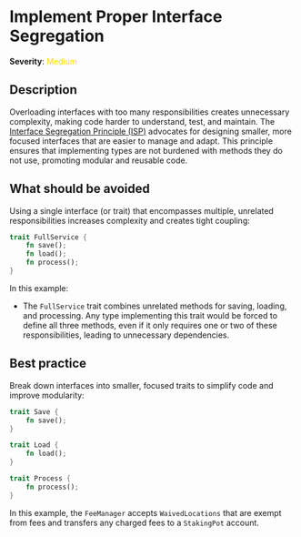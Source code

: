 # Implement Proper Interface Segregation

**Severity**: <span style="color:gold;">Medium</span>

## Description

Overloading interfaces with too many responsibilities creates unnecessary complexity, making code harder to understand, test, and maintain. The [Interface Segregation Principle (ISP)](https://en.wikipedia.org/wiki/Interface_segregation_principle) advocates for designing smaller, more focused interfaces that are easier to manage and adapt. This principle ensures that implementing types are not burdened with methods they do not use, promoting modular and reusable code.

## What should be avoided

Using a single interface (or trait) that encompasses multiple, unrelated responsibilities increases complexity and creates tight coupling:

```rust
trait FullService {
    fn save();
    fn load();
    fn process();
}
```

In this example:

- The `FullService` trait combines unrelated methods for saving, loading, and processing. Any type implementing this trait would be forced to define all three methods, even if it only requires one or two of these responsibilities, leading to unnecessary dependencies.

## Best practice

Break down interfaces into smaller, focused traits to simplify code and improve modularity:

```rust
trait Save {
    fn save();
}

trait Load {
    fn load();
}

trait Process {
    fn process();
}
```

In this example, the `FeeManager` accepts `WaivedLocations` that are exempt from fees and transfers any charged fees to a `StakingPot` account.
